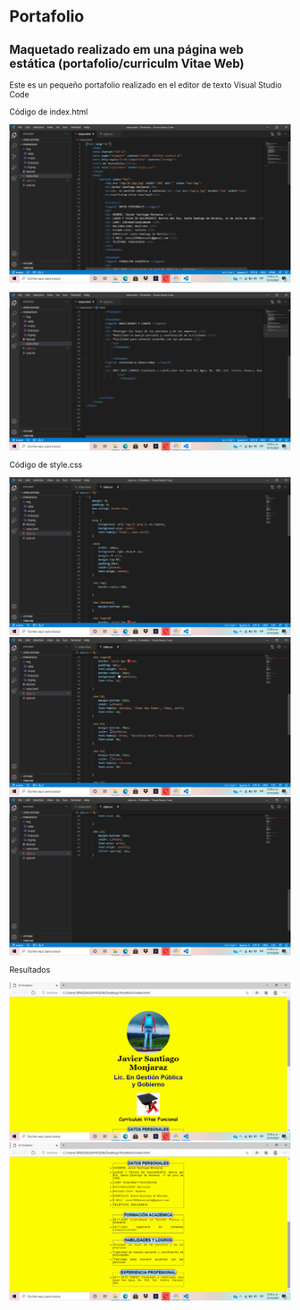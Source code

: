 Portafolio
==========

Maquetado realizado em una página web estática (portafolio/curriculm Vitae Web) 
-------------------------------------------------------------------------------

Este es un pequeño portafolio realizado en el editor de texto Visual Studio Code 

Código de index.html

![Codigo en index.html](https://github.com/JasamSM/Portafolio/blob/master/Captura%20de%20pantalla%20(32).png)

![Codigo en index.html](https://github.com/JasamSM/Portafolio/blob/master/Captura%20de%20pantalla%20(33).png)


Código de style.css

![Codigo en index.html](https://github.com/JasamSM/Portafolio/blob/master/Captura%20de%20pantalla%20(34).png)
![Codigo en index.html](https://github.com/JasamSM/Portafolio/blob/master/Captura%20de%20pantalla%20(35).png)
![Codigo en index.html](https://github.com/JasamSM/Portafolio/blob/master/Captura%20de%20pantalla%20(36).png)


Resultados

![Codigo en index.html](https://github.com/JasamSM/Portafolio/blob/master/Captura%20de%20pantalla%20(30).png)
![Codigo en index.html](https://github.com/JasamSM/Portafolio/blob/master/Captura%20de%20pantalla%20(31).png)
